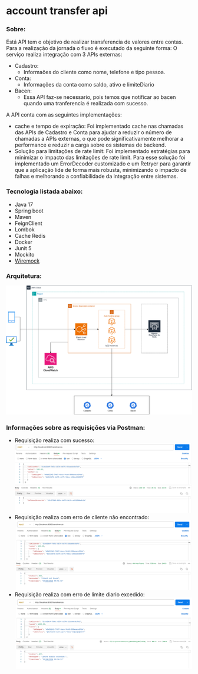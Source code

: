 # account transfer api

### Sobre:
Está API tem o objetivo de realizar transferencia de valores entre contas.
Para a realização da jornada o fluxo é executado da seguinte forma: O serviço realiza integração com 3 APIs externas:  
* Cadastro:
  * Informaões do cliente como nome, telefone e tipo pessoa.
* Conta:
  * Informações da conta como saldo, ativo e limiteDiario
* Bacen:
  * Essa API faz-se necessario, pois temos que notificar ao bacen quando uma tranferencia é realizada com sucesso.

A API conta com as seguintes implementações:
* cache e tempo de expiração: Foi implementado cache nas chamadas das APIs de Cadastro e Conta para ajudar a reduzir o número de chamadas a APIs externas, o que pode significativamente melhorar a performance e reduzir a carga sobre os sistemas de backend.
* Solução para limitações de rate limit: Foi implementado estratégias para minimizar o impacto das limitações de rate limit. Para esse solução foi implementado um ErrorDecoder customizado e um Retryer para garantir que a aplicação lide de forma mais robusta, minimizando o impacto de falhas e melhorando a confiabilidade da integração entre sistemas.

### Tecnologia listada abaixo:

* Java 17
* Spring boot
* Maven
* FeignClient
* Lombok
* Cache Redis
* Docker
* Junit 5
* Mockito
* [Wiremock](https://wiremock.org/)

### 

### Arquitetura:
![Alt text](/documentacao/arch.png "Optional title")

### Informações sobre as requisições via Postman:
* Requisição realiza com sucesso:
  ![Alt text](/documentacao/Sucesso.png "Optional title")
* Requisição realiza com erro de cliente não encontrado:
  ![Alt text](/documentacao/erro_cliente.png "Optional title") 
* Requisição realiza com erro  de limite diario excedido:
  ![Alt text](/documentacao/erro_limite.png "Optional title")  



